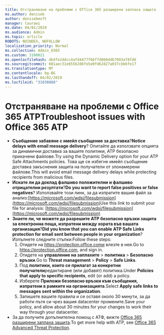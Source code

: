 ```yaml
---
title: Отстраняване на проблеми с Office 365 разширени заплаха защита (ATP)
ms.author: deniseb
author: denisebmsft
manager: laurawi
ms.date: 04/01/2019
ms.audience: Admin
ms.topic: article
ROBOTS: NOINDEX, NOFOLLOW
localization_priority: Normal
ms.collection: Admin_O365
ms.custom: 3100021
ms.openlocfilehash: dbdfe2ddcc4afd4477f66ffd060ddb7093af8fd6
ms.sourcegitcommit: 601aec31e6556286fe5e0fd62827a037cbb6fe17
ms.translationtype: MT
ms.contentlocale: bg-BG
ms.lasthandoff: 04/02/2019
ms.locfileid: "31030888"
---
```

# <a name="troubleshoot-issues-with-office-365-atp"></a><span data-ttu-id="1c5a8-102">Отстраняване на проблеми с Office 365 ATP</span><span class="sxs-lookup"><span data-stu-id="1c5a8-102">Troubleshoot issues with Office 365 ATP</span></span>

- <span data-ttu-id="1c5a8-103">**Съобщение забавяне с имейл съобщение за доставка**?</span><span class="sxs-lookup"><span data-stu-id="1c5a8-103">**Notice delays with email message delivery**?</span></span> <span data-ttu-id="1c5a8-104">Опитайте да използвате опцията за динамични доставка за вашите политики, ATP безопасно прикачени файлове.</span><span class="sxs-lookup"><span data-stu-id="1c5a8-104">Try using the Dynamic Delivery option for your ATP Safe Attachments policies.</span></span> <span data-ttu-id="1c5a8-105">Това ще се избегне имейл съобщение доставка закъснения защита на получатели от злонамерени файлове.</span><span class="sxs-lookup"><span data-stu-id="1c5a8-105">This will avoid email message delivery delays while protecting recipients from malicious files.</span></span>
- <span data-ttu-id="1c5a8-106">**Искате ли да доклад фалшиво положителни и фалшиво отрицателни резултати**?</span><span class="sxs-lookup"><span data-stu-id="1c5a8-106">**Do you want to report false positives or false negatives**?</span></span> <span data-ttu-id="1c5a8-107">Използвайте този линк, за да изпратите вашия файл за анализ:[https://microsoft.com/wdsi/filesubmission](https://microsoft.com/wdsi/filesubmission)</span><span class="sxs-lookup"><span data-stu-id="1c5a8-107">Use this link to submit your file for analysis: [https://microsoft.com/wdsi/filesubmission](https://microsoft.com/wdsi/filesubmission)</span></span>
- <span data-ttu-id="1c5a8-108">**Знаете ли, че можете да разрешите ATP безопасно връзки защита за електронна поща, изпратени между хората във вашата организация**?</span><span class="sxs-lookup"><span data-stu-id="1c5a8-108">**Did you know that you can enable ATP Safe Links protection for email sent between people in your organization**?</span></span> <span data-ttu-id="1c5a8-109">Изпълнете следните стъпки:</span><span class="sxs-lookup"><span data-stu-id="1c5a8-109">Follow these steps:</span></span>
    1. <span data-ttu-id="1c5a8-110">Отидете на https://protection.office.comи влезте в нея.</span><span class="sxs-lookup"><span data-stu-id="1c5a8-110">Go to https://protection.office.com, and sign in.</span></span>
    2. <span data-ttu-id="1c5a8-111">Отидете на **управление на заплахите** > **политика** > **Безопасно връзки**.</span><span class="sxs-lookup"><span data-stu-id="1c5a8-111">Go to **Threat management** > **Policy** > **Safe Links**.</span></span>
    3. <span data-ttu-id="1c5a8-112">Под **политики, които се прилагат за конкретни получатели**редактиране (или добавят) политика.</span><span class="sxs-lookup"><span data-stu-id="1c5a8-112">Under **Policies that apply to specific recipients**, edit (or add) a policy.</span></span>
    4. <span data-ttu-id="1c5a8-113">Изберете **Приложи безопасно връзки към съобщения, изпратени в рамките на организацията**.</span><span class="sxs-lookup"><span data-stu-id="1c5a8-113">Select **Apply safe links to messages sent within the organization**.</span></span>
    5. <span data-ttu-id="1c5a8-114">Запишете вашите правила и се оставя около 30 минути, за да работи пътя си чрез вашия datacenter промените.</span><span class="sxs-lookup"><span data-stu-id="1c5a8-114">Save your policy, and allow about 30 minutes for your changes to work their way through your datacenter.</span></span>
- <span data-ttu-id="1c5a8-115">За да получите допълнителна помощ с АТФ, вижте [Office 365 разширени заплаха защита](https://docs.microsoft.com/office365/securitycompliance/office-365-atp).</span><span class="sxs-lookup"><span data-stu-id="1c5a8-115">To get more help with ATP, see [Office 365 Advanced Threat Protection](https://docs.microsoft.com/office365/securitycompliance/office-365-atp).</span></span>